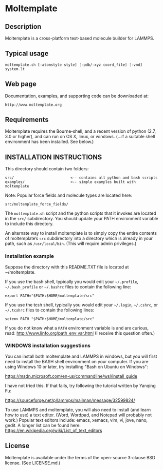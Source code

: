 Moltemplate
===========

##  Description

Moltemplate is a cross-platform text-based molecule builder for LAMMPS. 

## Typical usage

    moltemplate.sh [-atomstyle style] [-pdb/-xyz coord_file] [-vmd] system.lt

## Web page

Documentation, examples, and supporting code can be downloaded at:

    http://www.moltemplate.org

## Requirements

Moltemplate requires the Bourne-shell, and a recent version of python 
(2.7, 3.0 or higher), and can run on OS X, linux, or windows. (...if a 
suitable shell environment has been installed.  See below.)


## INSTALLATION INSTRUCTIONS

This directory should contain two folders:

    src/                          <-- contains all python and bash scripts
    examples/                     <-- simple examples built with moltemplate

Note: Popular force fields and molecule types are located here:

    src/moltemplate_force_fields/

The `moltemplate.sh` script and the python scripts that it invokes are 
located in the `src/` subdirectory.  You should update your PATH environment 
variable to include this directory.  

An alternate way to install moltemplate is to simply copy the entire contents
of moltemplate’s `src` subdirectory into a directory which is already in your
path, such as `/usr/local/bin`. (This will require admin privileges.)

### Installation example

Suppose the directory with this README.TXT file is located at ~/moltemplate.

If you use the bash shell, typically you would edit your 
`~/.profile`, `~/.bash_profile` or `~/.bashrc` files to contain the following line:

    export PATH="$PATH:$HOME/moltemplate/src"

If you use the tcsh shell, typically you would edit your 
`~/.login`, `~/.cshrc`, or `~/.tcshrc` files to contain the following lines:

    setenv PATH "$PATH:$HOME/moltemplate/src"

If you do not know what a `PATH` environment variable is and are curious, read:
    http://www.linfo.org/path_env_var.html
(I receive this question often.)

### WINDOWS installation suggestions

   You can install both moltemplate and LAMMPS in windows, but you will first need to install the BASH shell environment on your computer.  If you are using Windows 10 or later, try installing "Bash on Ubuntu on Windows":

https://msdn.microsoft.com/en-us/commandline/wsl/install_guide

   I have not tried this.  If that fails, try following the tutorial written by Yanqing Fu:

https://sourceforge.net/p/lammps/mailman/message/32599824/

   To use LAMMPS and moltemplate, you will also need to install (and learn how to use) a text editor.  (Word, Wordpad, and Notepad will probably not work.)  Popular text editors include: emacs, xemacs, vim, vi, jove, nano, gedit.  A longer list can be found here:
https://en.wikipedia.org/wiki/List_of_text_editors

## License

Moltemplate is available under the terms of the open-source 3-clause BSD 
license.  (See LICENSE.md.)

